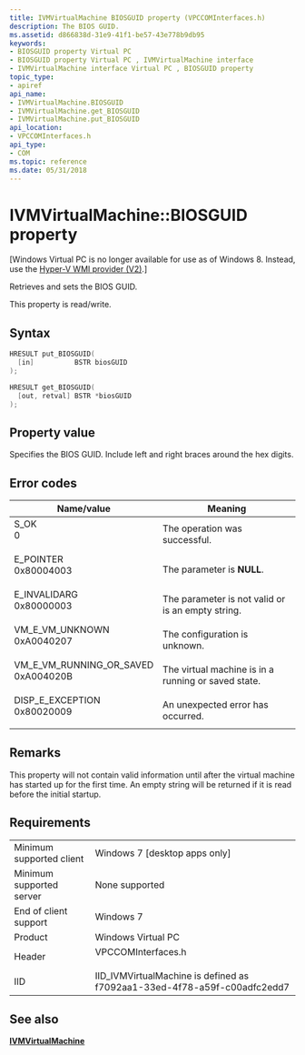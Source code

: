 ```yaml
---
title: IVMVirtualMachine BIOSGUID property (VPCCOMInterfaces.h)
description: The BIOS GUID.
ms.assetid: d866838d-31e9-41f1-be57-43e778b9db95
keywords:
- BIOSGUID property Virtual PC
- BIOSGUID property Virtual PC , IVMVirtualMachine interface
- IVMVirtualMachine interface Virtual PC , BIOSGUID property
topic_type:
- apiref
api_name:
- IVMVirtualMachine.BIOSGUID
- IVMVirtualMachine.get_BIOSGUID
- IVMVirtualMachine.put_BIOSGUID
api_location:
- VPCCOMInterfaces.h
api_type:
- COM
ms.topic: reference
ms.date: 05/31/2018
---
```


# IVMVirtualMachine::BIOSGUID property

\[Windows Virtual PC is no longer available for use as of Windows 8. Instead, use the [Hyper-V WMI provider (V2)](/windows/desktop/HyperV_v2/windows-virtualization-portal).\]

Retrieves and sets the BIOS GUID.

This property is read/write.

## Syntax


```C++
HRESULT put_BIOSGUID(
  [in]          BSTR biosGUID
);

HRESULT get_BIOSGUID(
  [out, retval] BSTR *biosGUID
);
```



## Property value

Specifies the BIOS GUID. Include left and right braces around the hex digits.

## Error codes



| Name/value                                                                                                                                                               | Meaning                                                        |
|--------------------------------------------------------------------------------------------------------------------------------------------------------------------------|----------------------------------------------------------------|
| <dl> <dt>S\_OK</dt> <dt>0</dt> </dl>                                  | The operation was successful.<br/>                       |
| <dl> <dt>E\_POINTER</dt> <dt>0x80004003</dt> </dl>                    | The parameter is **NULL**.<br/>                          |
| <dl> <dt>E\_INVALIDARG</dt> <dt>0x80000003</dt> </dl>                 | The parameter is not valid or is an empty string.<br/>   |
| <dl> <dt>VM\_E\_VM\_UNKNOWN</dt> <dt>0xA0040207</dt> </dl>            | The configuration is unknown.<br/>                       |
| <dl> <dt>VM\_E\_VM\_RUNNING\_OR\_SAVED</dt> <dt>0xA004020B</dt> </dl> | The virtual machine is in a running or saved state.<br/> |
| <dl> <dt>DISP\_E\_EXCEPTION</dt> <dt>0x80020009</dt> </dl>            | An unexpected error has occurred.<br/>                   |



## Remarks

This property will not contain valid information until after the virtual machine has started up for the first time. An empty string will be returned if it is read before the initial startup.

## Requirements



|                                     |                                                                                               |
|-------------------------------------|-----------------------------------------------------------------------------------------------|
| Minimum supported client<br/> | Windows 7 \[desktop apps only\]<br/>                                                    |
| Minimum supported server<br/> | None supported<br/>                                                                     |
| End of client support<br/>    | Windows 7<br/>                                                                          |
| Product<br/>                  | Windows Virtual PC<br/>                                                                 |
| Header<br/>                   | <dl> <dt>VPCCOMInterfaces.h</dt> </dl> |
| IID<br/>                      | IID\_IVMVirtualMachine is defined as f7092aa1-33ed-4f78-a59f-c00adfc2edd7<br/>          |



## See also

<dl> <dt>

[**IVMVirtualMachine**](ivmvirtualmachine.md)
</dt> </dl>

 

